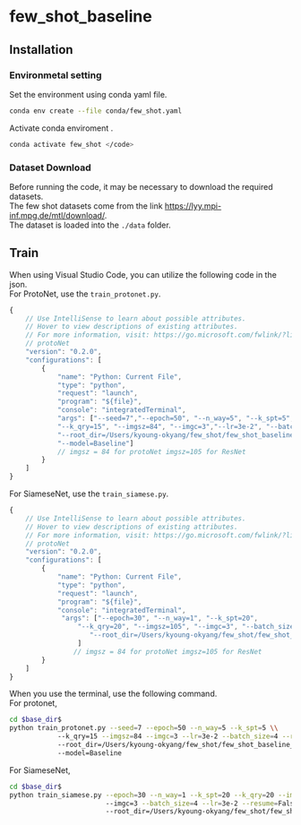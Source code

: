 # few_shot_baseline

## Installation
### Environmetal setting
Set the environment using conda yaml file.     
```bash
conda env create --file conda/few_shot.yaml
```
Activate conda enviroment .  
```bash
conda activate few_shot </code>
```

### Dataset Download
Before running the code, it may be necessary to download the required datasets.  
The few shot datasets come from the link https://lyy.mpi-inf.mpg.de/mtl/download/.  
The dataset is loaded into the ```./data``` folder.  

## Train
When using Visual Studio Code, you can utilize the following code in the json.  
For ProtoNet, use the ```train_protonet.py```.  
```javascript
{
    // Use IntelliSense to learn about possible attributes.
    // Hover to view descriptions of existing attributes.
    // For more information, visit: https://go.microsoft.com/fwlink/?linkid=830387
    // protoNet
    "version": "0.2.0",
    "configurations": [
        {
            "name": "Python: Current File",
            "type": "python",
            "request": "launch",
            "program": "${file}",
            "console": "integratedTerminal",
            "args": ["--seed=7","--epoch=50", "--n_way=5", "--k_spt=5", 
            "--k_qry=15", "--imgsz=84", "--imgc=3","--lr=3e-2", "--batch_size=4","--resume=False",
            "--root_dir=/Users/kyoung-okyang/few_shot/few_shot_baseline_1", "--dataset=mini-imagenet",
            "--model=Baseline"]
            // imgsz = 84 for protoNet imgsz=105 for ResNet
        }
    ]
}
```
For SiameseNet, use the ```train_siamese.py```.  
```javascript
{
    // Use IntelliSense to learn about possible attributes.
    // Hover to view descriptions of existing attributes.
    // For more information, visit: https://go.microsoft.com/fwlink/?linkid=830387
    // protoNet
    "version": "0.2.0",
    "configurations": [
        {
            "name": "Python: Current File",
            "type": "python",
            "request": "launch",
            "program": "${file}",
            "console": "integratedTerminal",
             "args": ["--epoch=30", "--n_way=1", "--k_spt=20", 
                 "--k_qry=20", "--imgsz=105", "--imgc=3", "--batch_size=4", "--lr=3e-2", "--resume=False",
                    "--root_dir=/Users/kyoung-okyang/few_shot/few_shot_baseline_1", "--dataset=mini-imagenet"
                 ]
                // imgsz = 84 for protoNet imgsz=105 for ResNet
        }
    ]
}
```
When you use the terminal, use the following command.  
For protonet,
```bash
cd $base_dir$
python train_protonet.py --seed=7 --epoch=50 --n_way=5 --k_spt=5 \\ 
            --k_qry=15 --imgsz=84 --imgc=3 --lr=3e-2 --batch_size=4 --resume=False \\
            --root_dir=/Users/kyoung-okyang/few_shot/few_shot_baseline_1 --dataset=mini-imagenet \\
            --model=Baseline
```
For SiameseNet,
```bash
cd $base_dir$
python train_siamese.py --epoch=30 --n_way=1 --k_spt=20 --k_qry=20 --imgsz=105 \\
                        --imgc=3 --batch_size=4 --lr=3e-2 --resume=False \\
                        --root_dir=/Users/kyoung-okyang/few_shot/few_shot_baseline_1 --dataset=mini-imagenet
```
